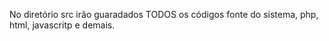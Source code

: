 No diretório src irão guaradados TODOS os códigos fonte do sistema,
php, html, javascritp e demais.
